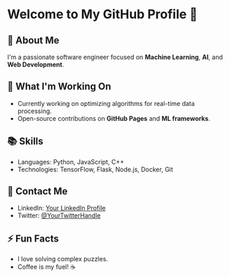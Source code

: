 # Welcome to My GitHub Profile 👋

## 🚀 About Me
I'm a passionate software engineer focused on **Machine Learning**, **AI**, and **Web Development**.

## 💼 What I'm Working On
- Currently working on optimizing algorithms for real-time data processing.
- Open-source contributions on **GitHub Pages** and **ML frameworks**.

## 📚 Skills
- Languages: Python, JavaScript, C++
- Technologies: TensorFlow, Flask, Node.js, Docker, Git

## 💬 Contact Me
- LinkedIn: [Your LinkedIn Profile](https://www.linkedin.com/in/yourprofile)
- Twitter: [@YourTwitterHandle](https://twitter.com/yourhandle)

## ⚡ Fun Facts
- I love solving complex puzzles.
- Coffee is my fuel! ☕
